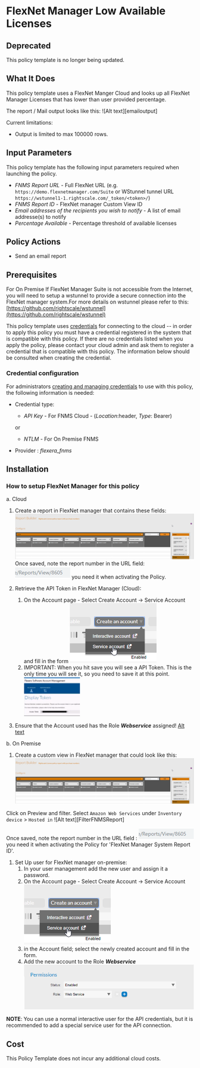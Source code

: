 # FlexNet Manager Low Available Licenses

## Deprecated

This policy template is no longer being updated.

## What It Does

This policy template uses a FlexNet Manger Cloud and looks up all FlexNet Manager Licenses that has lower than user provided percentage.

The report / Mail output looks like this:
![Alt text][emailoutput]

Current limitations:

- Output is limited to max 100000 rows.

## Input Parameters

This policy template has the following input parameters required when launching the policy.

- *FNMS Report URL* - Full FlexNet URL (e.g. `https://demo.flexnetmanager.com/Suite` or WStunnel tunnel URL `https://wstunnel1-1.rightscale.com/_token/<token>/`)
- *FNMS Report ID* - FlexNet manager Custom View ID
- *Email addresses of the recipients you wish to notify* - A list of email addresse(s) to notify
- *Percentage Available* - Percentage threshold of available licenses

## Policy Actions

- Send an email report

## Prerequisites

For On Premise If FlexNet Manager Suite is not accessible from the Internet, you will need to setup a wstunnel to provide a secure connection into the FlexNet manager system.For more details on wstunnel please refer to this: [https://github.com/rightscale/wstunnel](https://github.com/rightscale/wstunnel)

This policy template uses [credentials](https://docs.flexera.com/flexera/EN/Automation/ManagingCredentialsExternal.htm) for connecting to the cloud -- in order to apply this policy you must have a credential registered in the system that is compatible with this policy. If there are no credentials listed when you apply the policy, please contact your cloud admin and ask them to register a credential that is compatible with this policy. The information below should be consulted when creating the credential.

### Credential configuration

For administrators [creating and managing credentials](https://docs.flexera.com/flexera/EN/Automation/ManagingCredentialsExternal.htm) to use with this policy, the following information is needed:

- Credential type:

  - *API Key* - For FNMS Cloud  -  (*Location*:header, *Type*: Bearer)

  or
  - *NTLM* - For On Premise FNMS

- Provider : *flexera_fnms*

## Installation

### How to setup FlexNet Manager for this policy

a. Cloud

1. Create a report in FlexNet manager that contains these fields:![Alt text][FNMSReport]Once saved, note the report number in the URL field:![Alt text][ReportNumber] you need it when activating the Policy.
1. Retrieve the API Token in FlexNet Manager (Cloud):
    1. On the Account page - Select Create Account -> Service Account and fill in the form ![Alt text][CreateServeceAccount]
    1. IMPORTANT: When you hit save you will see a API Token. This is the only time you will see it, so you need to save it at this point. ![Alt text][APIToken]

1. Ensure that the Account used has the Role ___Webservice___ assigned! [Alt text][WebServiceRole]

b. On Premise

1. Create a custom view in FlexNet manager that could look like this: ![Alt text][FNMSReport]

Click on Preview and filter.
Select `Amazon Web Services` under `Inventory device` > `Hosted in` ![Alt text][FilterFNMSReport]

Once saved, note the report number in the URL field : ![Alt text][ReportNumber] you need it when activating the Policy for 'FlexNet Manager System Report ID'.

1. Set Up user for FlexNet manager on-premise:
    1. In your user management add the new user and assign it a password.
    1. On the Account page - Select Create Account -> Service Account ![Alt text][CreateServeceAccount]
    1. in the Account field; select the newly created account and fill in the form.
    1. Add the new account to the Role ___Webservice___ ![Alt text][WebServiceRole]

__NOTE__: You can use a normal interactive user for the API credentials, but it is recommended to add a special service user for the API connection.

## Cost

This Policy Template does not incur any additional cloud costs.

<!-- Image referances -->
[APIToken]: images/APIToken.png "APIToken"
[CreateServeceAccount]: images/CreateServeceAccount.png "Create Service Account"
[FNMSReport]: images/FNMS_cv_Report.png "FNMS Cloud Instance Report"
[ReportNumber]: images/ReportNumber.png "ReportNumber"
[WebServiceRole]: images/WebServiceRole.png "WebServiceRole"
